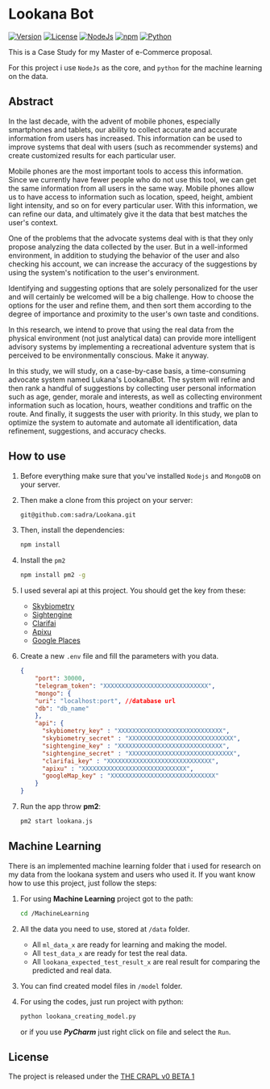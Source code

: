# Lookana Bot


[![Version](https://img.shields.io/badge/version-1.0.0-red.svg?style=flat)](https://github.com/sadra/Lookana)
[![License](https://img.shields.io/badge/License-THE%20CRAPL%20v0%20BETA%201-orange.svg)](https://github.com/sadra/Lookana/blob/master/LICENSE)
[![NodeJs](https://img.shields.io/badge/NodeJs-v7.7.3-brightgreen.svg)]()
[![npm](https://img.shields.io/badge/npm-4.1.2-yellow.svg)]()
[![Python](https://img.shields.io/badge/Python-3.6-blue.svg)]()


This is a Case Study for my Master of e-Commerce proposal.

For this project i use `NodeJs` as the core, and `python` for the machine learning on the data.

## Abstract

In the last decade, with the advent of mobile phones, especially smartphones and tablets, our ability to collect accurate and accurate information from users has increased. This information can be used to improve systems that deal with users (such as recommender systems) and create customized results for each particular user.

Mobile phones are the most important tools to access this information. Since we currently have fewer people who do not use this tool, we can get the same information from all users in the same way. Mobile phones allow us to have access to information such as location, speed, height, ambient light intensity, and so on for every particular user. With this information, we can refine our data, and ultimately give it the data that best matches the user's context.

One of the problems that the advocate systems deal with is that they only propose analyzing the data collected by the user. But in a well-informed environment, in addition to studying the behavior of the user and also checking his account, we can increase the accuracy of the suggestions by using the system's notification to the user's environment.

Identifying and suggesting options that are solely personalized for the user and will certainly be welcomed will be a big challenge. How to choose the options for the user and refine them, and then sort them according to the degree of importance and proximity to the user's own taste and conditions.

In this research, we intend to prove that using the real data from the physical environment (not just analytical data) can provide more intelligent advisory systems by implementing a recreational adventure system that is perceived to be environmentally conscious. Make it anyway.

In this study, we will study, on a case-by-case basis, a time-consuming advocate system named Lukana's LookanaBot. The system will refine and then rank a handful of suggestions by collecting user personal information such as age, gender, morale and interests, as well as collecting environment information such as location, hours, weather conditions and traffic on the route. And finally, it suggests the user with priority. In this study, we plan to optimize the system to automate and automate all identification, data refinement, suggestions, and accuracy checks.

## How to use

1. Before everything make sure that you've installed `Nodejs` and `MongoDB` on your server.

2. Then make a clone from this project on your server:

    ```bash
    git@github.com:sadra/Lookana.git
    ```

3. Then, install the dependencies:

    ```bash
    npm install
    ```

4. Install the `pm2`

    ```bash
    npm install pm2 -g
    ```

5. I used several api at this project. You should get the key from these:
    * [Skybiometry](https://skybiometry.com/)
    * [Sightengine](https://sightengine.com/)
    * [Clarifai](https://clarifai.com/)
    * [Apixu](https://www.apixu.com/)
    * [Google Places](https://cloud.google.com/maps-platform/places/)

6. Create a new `.env` file and fill the parameters with you data.

    ```json
    {
        "port": 30000,
        "telegram_token": "XXXXXXXXXXXXXXXXXXXXXXXXXXXXX",
        "mongo": {
        "uri": "localhost:port", //database url
        "db": "db_name"
        },
        "api": {
          "skybiometry_key" : "XXXXXXXXXXXXXXXXXXXXXXXXXXXXX",
          "skybiometry_secret" : "XXXXXXXXXXXXXXXXXXXXXXXXXXXXX",
          "sightengine_key" : "XXXXXXXXXXXXXXXXXXXXXXXXXXXXX",
          "sightengine_secret" : "XXXXXXXXXXXXXXXXXXXXXXXXXXXXX",
          "clarifai_key" : "XXXXXXXXXXXXXXXXXXXXXXXXXXXXX",
          "apixu" : "XXXXXXXXXXXXXXXXXXXXXXXXXXXXX",
          "googleMap_key" : "XXXXXXXXXXXXXXXXXXXXXXXXXXXXX"
        }
    }
    ```

7. Run the app throw **pm2**:

    ```bash
    pm2 start lookana.js
    ```

## Machine Learning

There is an implemented machine learning folder that i used for research on my data from the lookana system and users who used it.
If you want know how to use this project, just follow the steps:

1. For using **Machine Learning** project got to the path:

    ```bash
    cd /MachineLearning
    ```

2. All the data you need to use, stored at `/data` folder.

    * All `ml_data_x` are ready for learning and making the model.
    * All `test_data_x` are ready for test the real data.
    * All `lookana_expected_test_result_x` are real result for comparing the predicted and real data.

3. You can find created model files in `/model` folder.

4. For using the codes, just run project with python:

    ```bash
    python lookana_creating_model.py
    ```

    or if you use ***PyCharm*** just right click on file and select the `Run`.

## License

The project is released under the [THE CRAPL v0 BETA 1](./LICENSE)
